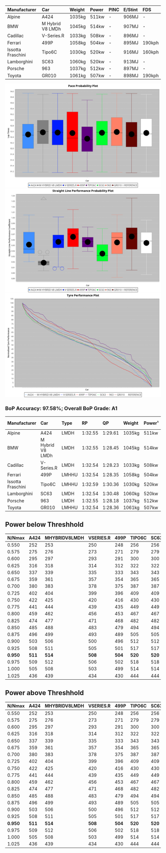 |Manufacturer|Car|Weight|Power|PINC|E/Stint|FDS|
|:-|:-|:-|:-|:-|:-|:-|
|Alpine|A424|1035kg|511kw|-|906MJ|-|
|BMW|M Hybrid V8 LMDh|1045kg|514kw|-|907MJ|-|
|Cadillac|V-Series.R|1033kg|508kw|-|896MJ|-|
|Ferrari|499P|1058kg|504kw|-|895MJ|190kph|
|Issotta Fraschini|Tipo6C|1030kg|520kw|-|916MJ|160kph|
|Lamborghini|SC63|1060kg|520kw|-|913MJ|-|
|Porsche|963|1037kg|512kw|-|897MJ|-|
|Toyota|GR010|1061kg|507kw|-|898MJ|190kph|

![PACECHART](./IMG/AUTO.png)
![STRAIGHTLINEPERFORMANCECHART](./IMG/AUTO_sp.png)
![TYREPERFORMANCECHART](./IMG/AUTO_tw.png)

### BoP Accuracy: 97.58%; Overall BoP Grade: A1
|Manufacturer|Car|Type|RP|QP|Weight|Power¹|Threshhold|PINC|Power²|E/Stint|AVG Vmax|FDS|RDLC|L/Stint|BOP-Grade|ModelAccuracy|ModelPoints|Match%|
|:-|:-|:-|:-|:-|:-|:-|:-|:-|:-|:-|:-|:-|:-|:-|:-|:-|:-|:-|
|Alpine|A424|LMDH|1:32.55|1:29.61|1035kg|511kw|0.0kph|-|511kw|906MJ|326.60kph|-|1.03|41|~A1|81.15%|521|100.00%|
|BMW|M Hybrid V8 LMDh|LMDH|1:32.55|1:28.45|1045kg|514kw|0.0kph|-|514kw|907MJ|321.97kph|-|1.03|41|~A1|98.60%|1690|100.00%|
|Cadillac|V-Series.R|LMDH|1:32.54|1:28.23|1033kg|508kw|0.0kph|-|508kw|896MJ|326.79kph|-|1.03|41|~A1|91.10%|1770|97.97%|
|Ferrari|499P|LMHHU|1:32.54|1:28.35|1058kg|504kw|0.0kph|-|504kw|895MJ|327.53kph|190kph|1.03|41|~A1|84.26%|2292|100.00%|
|Issotta Fraschini|Tipo6C|LMHHU|1:32.59|1:30.36|1030kg|520kw|0.0kph|-|520kw|916MJ|328.33kph|160kph|1.08|40|+A2|66.67%|96|90.38%|
|Lamborghini|SC63|LMDH|1:32.54|1:30.48|1060kg|520kw|0.0kph|-|520kw|913MJ|323.53kph|-|1.03|40|+A2|96.77%|419|92.31%|
|Porsche|963|LMDH|1:32.55|1:28.18|1037kg|512kw|0.0kph|-|512kw|897MJ|327.29kph|-|1.03|41|~A1|93.14%|5746|100.00%|
|Toyota|GR010|LMHHU|1:32.54|1:28.36|1061kg|507kw|0.0kph|-|507kw|898MJ|327.78kph|190kph|1.03|41|~A1|87.37%|3154|100.00%|

## Power below Threshhold
|N/Nmax|A424|MHYBRIDV8LMDH|VSERIES.R|499P|TIPO6C|SC63|963|GR010|
|:-|:-|:-|:-|:-|:-|:-|:-|:-|
|0.550|252|253|250|248|256|256|252|250|
|0.575|275|276|273|271|279|279|275|273|
|0.600|295|297|293|291|300|300|296|293|
|0.625|316|318|314|312|322|322|317|314|
|0.650|337|339|335|333|343|343|338|335|
|0.675|359|361|357|354|365|365|359|356|
|0.700|380|383|378|375|387|387|381|377|
|0.725|402|404|399|396|409|409|403|399|
|0.750|422|425|420|416|430|430|423|419|
|0.775|441|444|439|435|449|449|442|438|
|0.800|459|462|456|453|467|467|460|455|
|0.825|474|477|471|468|482|482|475|470|
|0.850|485|488|483|479|494|494|486|482|
|0.875|496|499|493|489|505|505|497|492|
|0.900|503|506|500|496|512|512|504|499|
|0.925|508|511|505|501|517|517|509|504|
|**0.950**|**511**|**514**|**508**|**504**|**520**|**520**|**512**|**507**|
|0.975|509|512|506|502|518|518|510|505|
|1.000|505|508|503|499|514|514|506|502|
|1.025|436|439|434|430|444|444|437|433|

## Power above Threshhold
|N/Nmax|A424|MHYBRIDV8LMDH|VSERIES.R|499P|TIPO6C|SC63|963|GR010|
|:-|:-|:-|:-|:-|:-|:-|:-|:-|
|0.550|252|253|250|248|256|256|252|250|
|0.575|275|276|273|271|279|279|275|273|
|0.600|295|297|293|291|300|300|296|293|
|0.625|316|318|314|312|322|322|317|314|
|0.650|337|339|335|333|343|343|338|335|
|0.675|359|361|357|354|365|365|359|356|
|0.700|380|383|378|375|387|387|381|377|
|0.725|402|404|399|396|409|409|403|399|
|0.750|422|425|420|416|430|430|423|419|
|0.775|441|444|439|435|449|449|442|438|
|0.800|459|462|456|453|467|467|460|455|
|0.825|474|477|471|468|482|482|475|470|
|0.850|485|488|483|479|494|494|486|482|
|0.875|496|499|493|489|505|505|497|492|
|0.900|503|506|500|496|512|512|504|499|
|0.925|508|511|505|501|517|517|509|504|
|**0.950**|**511**|**514**|**508**|**504**|**520**|**520**|**512**|**507**|
|0.975|509|512|506|502|518|518|510|505|
|1.000|505|508|503|499|514|514|506|502|
|1.025|436|439|434|430|444|444|437|433|
